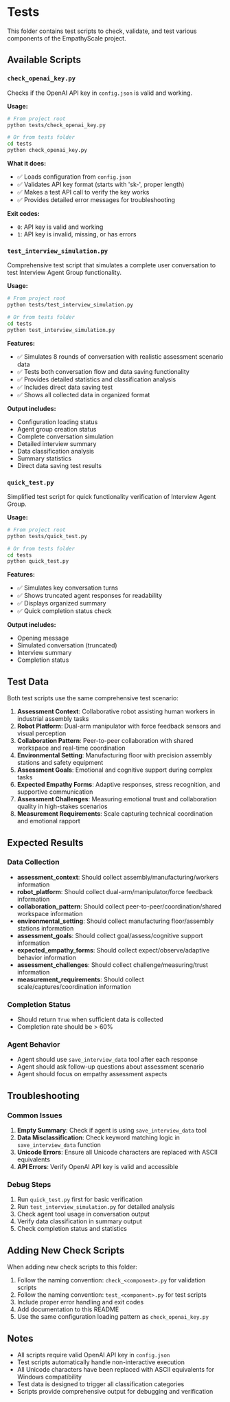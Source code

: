 # Tests

This folder contains test scripts to check, validate, and test various components of the EmpathyScale project.

## Available Scripts

### `check_openai_key.py`
Checks if the OpenAI API key in `config.json` is valid and working.

**Usage:**
```bash
# From project root
python tests/check_openai_key.py

# Or from tests folder
cd tests
python check_openai_key.py
```

**What it does:**
- ✅ Loads configuration from `config.json`
- ✅ Validates API key format (starts with 'sk-', proper length)
- ✅ Makes a test API call to verify the key works
- ✅ Provides detailed error messages for troubleshooting

**Exit codes:**
- `0`: API key is valid and working
- `1`: API key is invalid, missing, or has errors

### `test_interview_simulation.py`
Comprehensive test script that simulates a complete user conversation to test Interview Agent Group functionality.

**Usage:**
```bash
# From project root
python tests/test_interview_simulation.py

# Or from tests folder
cd tests
python test_interview_simulation.py
```

**Features:**
- ✅ Simulates 8 rounds of conversation with realistic assessment scenario data
- ✅ Tests both conversation flow and data saving functionality
- ✅ Provides detailed statistics and classification analysis
- ✅ Includes direct data saving test
- ✅ Shows all collected data in organized format

**Output includes:**
- Configuration loading status
- Agent group creation status
- Complete conversation simulation
- Detailed interview summary
- Data classification analysis
- Summary statistics
- Direct data saving test results

### `quick_test.py`
Simplified test script for quick functionality verification of Interview Agent Group.

**Usage:**
```bash
# From project root
python tests/quick_test.py

# Or from tests folder
cd tests
python quick_test.py
```

**Features:**
- ✅ Simulates key conversation turns
- ✅ Shows truncated agent responses for readability
- ✅ Displays organized summary
- ✅ Quick completion status check

**Output includes:**
- Opening message
- Simulated conversation (truncated)
- Interview summary
- Completion status

## Test Data

Both test scripts use the same comprehensive test scenario:

1. **Assessment Context**: Collaborative robot assisting human workers in industrial assembly tasks
2. **Robot Platform**: Dual-arm manipulator with force feedback sensors and visual perception
3. **Collaboration Pattern**: Peer-to-peer collaboration with shared workspace and real-time coordination
4. **Environmental Setting**: Manufacturing floor with precision assembly stations and safety equipment
5. **Assessment Goals**: Emotional and cognitive support during complex tasks
6. **Expected Empathy Forms**: Adaptive responses, stress recognition, and supportive communication
7. **Assessment Challenges**: Measuring emotional trust and collaboration quality in high-stakes scenarios
8. **Measurement Requirements**: Scale capturing technical coordination and emotional rapport

## Expected Results

### Data Collection
- **assessment_context**: Should collect assembly/manufacturing/workers information
- **robot_platform**: Should collect dual-arm/manipulator/force feedback information
- **collaboration_pattern**: Should collect peer-to-peer/coordination/shared workspace information
- **environmental_setting**: Should collect manufacturing floor/assembly stations information
- **assessment_goals**: Should collect goal/assess/cognitive support information
- **expected_empathy_forms**: Should collect expect/observe/adaptive behavior information
- **assessment_challenges**: Should collect challenge/measuring/trust information
- **measurement_requirements**: Should collect scale/captures/coordination information

### Completion Status
- Should return `True` when sufficient data is collected
- Completion rate should be > 60%

### Agent Behavior
- Agent should use `save_interview_data` tool after each response
- Agent should ask follow-up questions about assessment scenario
- Agent should focus on empathy assessment aspects

## Troubleshooting

### Common Issues

1. **Empty Summary**: Check if agent is using `save_interview_data` tool
2. **Data Misclassification**: Check keyword matching logic in `save_interview_data` function
3. **Unicode Errors**: Ensure all Unicode characters are replaced with ASCII equivalents
4. **API Errors**: Verify OpenAI API key is valid and accessible

### Debug Steps

1. Run `quick_test.py` first for basic verification
2. Run `test_interview_simulation.py` for detailed analysis
3. Check agent tool usage in conversation output
4. Verify data classification in summary output
5. Check completion status and statistics

## Adding New Check Scripts

When adding new check scripts to this folder:

1. Follow the naming convention: `check_<component>.py` for validation scripts
2. Follow the naming convention: `test_<component>.py` for test scripts
3. Include proper error handling and exit codes
4. Add documentation to this README
5. Use the same configuration loading pattern as `check_openai_key.py`

## Notes

- All scripts require valid OpenAI API key in `config.json`
- Test scripts automatically handle non-interactive execution
- All Unicode characters have been replaced with ASCII equivalents for Windows compatibility
- Test data is designed to trigger all classification categories
- Scripts provide comprehensive output for debugging and verification
